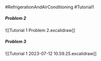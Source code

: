 #RefrigerationAndAirConditioning #Tutorial1 
##### Problem 2
![[Tutorial 1 Problem 2.excalidraw]]

##### Problem 3
![[Tutorial 1 2023-07-12 10.59.25.excalidraw]]